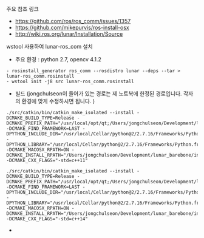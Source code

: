 주요 참조 링크
- https://github.com/ros/ros_comm/issues/1357
- https://github.com/mikepurvis/ros-install-osx
- http://wiki.ros.org/lunar/Installation/Source


wstool 사용하여 lunar-ros_com 설치

- 주요 환경 : python 2.7, opencv 4.1.2

```
- rosinstall_generator ros_comm --rosdistro lunar --deps --tar > lunar-ros_comm.rosinstall
- wstool init -j8 src lunar-ros_comm.rosinstall
```

- 빌드 (jongchulseon이 들어가 있는 경로는 제 노트북에 한정된 경로입니다. 각자의 환경에 맞게 수정하시면 됩니다. )

```
./src/catkin/bin/catkin_make_isolated --install -DCMAKE_BUILD_TYPE=Release -DCMAKE_PREFIX_PATH="/usr/local/opt/qt;/Users/jongchulseon/Development/lunar_barebone/install_isolated" -DCMAKE_FIND_FRAMEWORK=LAST -DPYTHON_INCLUDE_DIR="/usr/local/Cellar/python@2/2.7.16/Frameworks/Python.framework/Headers" -DPYTHON_LIBRARY="/usr/local/Cellar/python@2/2.7.16/Frameworks/Python.framework/Versions/2.7/lib/libpython2.7.dylib" -DCMAKE_MACOSX_RPATH=ON -DCMAKE_INSTALL_RPATH="/Users/jongchulseon/Development/lunar_barebone/install_isolated/lib" -DCMAKE_CXX_FLAGS="-std=c++11"
```
```
./src/catkin/bin/catkin_make_isolated --install -DCMAKE_BUILD_TYPE=Release -DCMAKE_PREFIX_PATH="/usr/local/opt/qt;/Users/jongchulseon/Development/lunar_barebone/install_isolated" -DCMAKE_FIND_FRAMEWORK=LAST -DPYTHON_INCLUDE_DIR="/usr/local/Cellar/python@2/2.7.16/Frameworks/Python.framework/Headers" -DPYTHON_LIBRARY="/usr/local/Cellar/python@2/2.7.16/Frameworks/Python.framework/Versions/2.7/lib/libpython2.7.dylib" -DCMAKE_MACOSX_RPATH=ON -DCMAKE_INSTALL_RPATH="/Users/jongchulseon/Development/lunar_barebone/install_isolated/lib" -DCMAKE_CXX_FLAGS="-std=c++14"
```


- 



